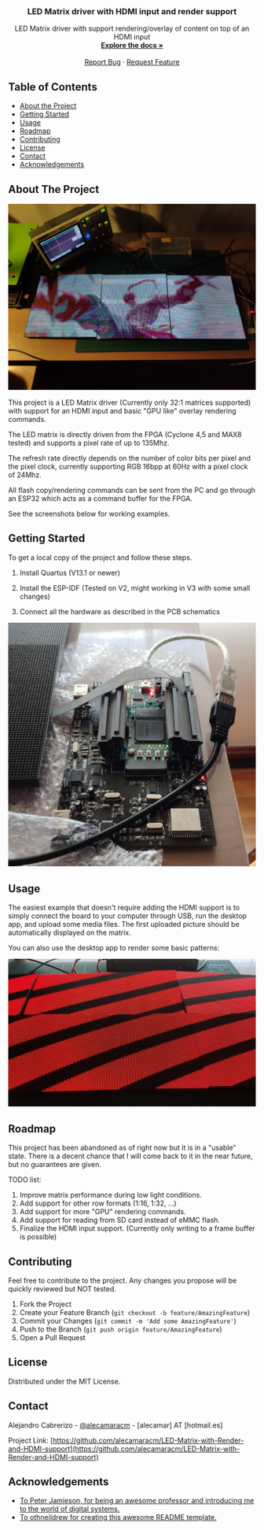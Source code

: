 
<!-- PROJECT LOGO -->
<br />
<p align="center">
  <h3 align="center">LED Matrix driver with HDMI input and render support</h3>

  <p align="center">
    LED Matrix driver with support rendering/overlay of content on top of an HDMI input
    <br />
    <a href="https://github.com/alecamaracm/LED-Matrix-with-Render-and-HDMI-support"><strong>Explore the docs »</strong></a>
    <br />
    <br />
    <a href="https://github.com/alecamaracm/LED-Matrix-with-Render-and-HDMI-support/issues">Report Bug</a>
    ·
    <a href="https://github.com/alecamaracm/LED-Matrix-with-Render-and-HDMI-support/issues">Request Feature</a>
  </p>
</p>



<!-- TABLE OF CONTENTS -->
## Table of Contents

* [About the Project](#about-the-project)
* [Getting Started](#getting-started)
* [Usage](#usage)
* [Roadmap](#roadmap)
* [Contributing](#contributing)
* [License](#license)
* [Contact](#contact)
* [Acknowledgements](#acknowledgements)



<!-- ABOUT THE PROJECT -->
## About The Project

[![Product Name Screen Shot][screenshot1]](https://example.com)

This project is a LED Matrix driver (Currently only 32:1 matrices supported) with support for an HDMI input and basic "GPU like" overlay rendering commands.

The LED matrix is directly driven from the FPGA (Cyclone 4,5 and MAX8 tested) and supports a pixel rate of up to 135Mhz.

The refresh rate directly depends on the number of color bits per pixel and the pixel clock, currently supporting RGB 16bpp at 60Hz with a pixel clock of 24Mhz.

All flash copy/rendering commands can be sent from the PC and go through an ESP32 which acts as a command buffer for the FPGA.

See the screenshots below for working examples.

<!-- GETTING STARTED -->
## Getting Started

To get a local copy of the project and follow these steps.

1. Install Quartus (V13.1 or newer)

2. Install the ESP-IDF (Tested on V2, might working in V3 with some small changes)

3. Connect all the hardware as described in the PCB schematics

[![Product Name Screen Shot][screenshot3]](https://example.com)

<!-- USAGE EXAMPLES -->
## Usage

The easiest example that doesn't require adding the HDMI support is to simply connect the board to your computer through USB, run the desktop app, and upload some media files.
The first uploaded picture should be automatically displayed on the matrix.

You can also use the desktop app to render some basic patterns: 

[![Product Name Screen Shot][screenshot2]](https://example.com)

<!-- ROADMAP -->
## Roadmap
This project has been abandoned as of right now but it is in a "usable" state. There is a decent chance that I will come back to it in the near future, but no guarantees are given.

TODO list:
1. Improve matrix performance during low light conditions.
2. Add support for other row formats (1:16, 1:32, ...)
3. Add support for more "GPU" rendering commands.
4. Add support for reading from SD card instead of eMMC flash.
5. Finalize the HDMI input support. (Currently only writing to a frame buffer is possible)

<!-- CONTRIBUTING -->
## Contributing

Feel free to contribute to the project. Any changes you propose will be quickly reviewed but NOT tested.

1. Fork the Project
2. Create your Feature Branch (`git checkout -b feature/AmazingFeature`)
3. Commit your Changes (`git commit -m 'Add some AmazingFeature'`)
4. Push to the Branch (`git push origin feature/AmazingFeature`)
5. Open a Pull Request



<!-- LICENSE -->
## License

Distributed under the MIT License.



<!-- CONTACT -->
## Contact

Alejandro Cabrerizo - [@alecamaracm](https://twitter.com/alecamaracm) - [alecamar] AT [hotmail.es]

Project Link: [https://github.com/alecamaracm/LED-Matrix-with-Render-and-HDMI-support](https://github.com/alecamaracm/LED-Matrix-with-Render-and-HDMI-support)



<!-- ACKNOWLEDGEMENTS -->
## Acknowledgements

* [To Peter Jamieson, for being an awesome professor and introducing me to the world of digital systems.](https://twitter.com/peterajamieson)
* [To othneildrew for creating this awesome README template.](https://github.com/othneildrew/Best-README-Template)


<!-- MARKDOWN LINKS & IMAGES -->
[screenshot1]: images/MatrixLS.jpeg
[screenshot2]: images/PatternRendering.jpeg
[screenshot3]: images/PCB.jpeg
